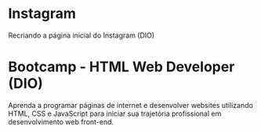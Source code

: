 # Instagram
 Recriando a página inicial do Instagram (DIO)


# Bootcamp - HTML Web Developer (DIO)
Aprenda a programar páginas de internet e desenvolver websites utilizando HTML, CSS e JavaScript para iniciar sua trajetória profissional em desenvolvimento web front-end.
